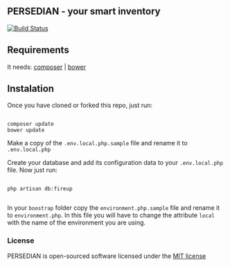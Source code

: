 ## PERSEDIAN - your smart inventory

[![Build Status](https://travis-ci.org/laravel/framework.svg)](https://travis-ci.org/laravel/framework)

## Requirements

It needs: [composer](https://getcomposer.org/) | 
[bower](http://bower.io/)

## Instalation
Once you have cloned or forked this repo, just run:

```

composer update
bower update

```

Make a copy of the `.env.local.php.sample` file and rename it to `.env.local.php`

Create your database and add its configuration data to your `.env.local.php` file. Now just run:

```

php artisan db:fireup


```

In your `boostrap` folder copy the `environment.php.sample` file and rename it to `environment.php`. In this file you will have to change  the attribute `local` with the  name of the environment you are using.


### License

PERSEDIAN is open-sourced software licensed under the [MIT license](http://opensource.org/licenses/MIT)
